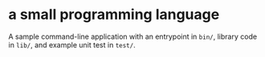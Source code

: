# a small programming language

A sample command-line application with an entrypoint in `bin/`, library code
in `lib/`, and example unit test in `test/`.
